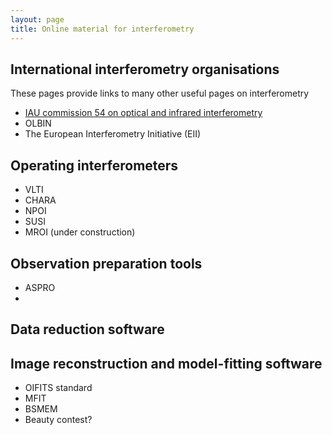 ```yaml
---
layout: page
title: Online material for interferometry
---
```


International interferometry organisations
------------------------------------------
These pages provide links to many other useful pages on interferometry

 * [IAU commission 54 on optical and infrared interferometry]()
 * OLBIN
 * The European Interferometry Initiative (EII)

Operating interferometers
--------------------------
 * VLTI
 * CHARA
 * NPOI
 * SUSI
 * MROI (under construction)

Observation preparation tools
-----------------------------
 * ASPRO
 * 
Data reduction software
-----------------------

Image reconstruction and model-fitting software
-----------------------------------------------
* OIFITS standard
* MFIT
* BSMEM
* Beauty contest?


